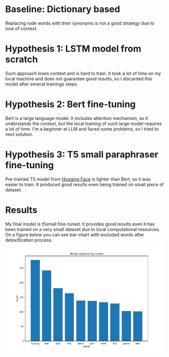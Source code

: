 # Baseline: Dictionary based
Replacing rude words with their synonyms is not a good strategy due to lose of context.

# Hypothesis 1: LSTM model from scratch
Such approach loses context and is hard to train. It took a lot of time on my local machine and does not guarantee good results, so I discarded this model after several trainings steps.

# Hypothesis 2: Bert fine-tuning
Bert is a large language model. It includes attention mechanism, so it understands the context, but the local training of such large model requires a lot of time. I'm a beginner at LLM and faced some problems, so I tried to next solution.

# Hypothesis 3: T5 small paraphraser fine-tuning
Pre-trained T5 model from [Hugging Face](https://huggingface.co/mrm8488/t5-small-finetuned-quora-for-paraphrasing) is lighter than Bert, so it was easier to train. It produced good results even being trained on small piece of dataset. 

# Results
My final model is t5small fine-tuned. It provides good results even it has been trained on a very small dataset due to local computational resources. On a figure below you can see bar-chart with excluded words after detoxification process.
![Fig. 2](figures/bar_plot.png "Fig. 2")
